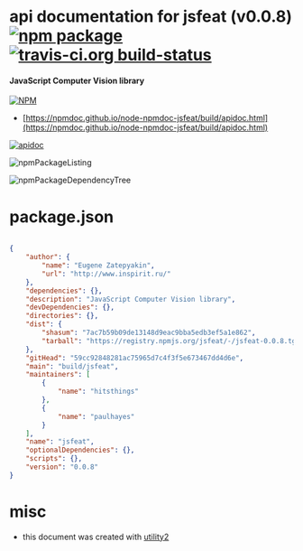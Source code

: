 # api documentation for  jsfeat (v0.0.8)  [![npm package](https://img.shields.io/npm/v/npmdoc-jsfeat.svg?style=flat-square)](https://www.npmjs.org/package/npmdoc-jsfeat) [![travis-ci.org build-status](https://api.travis-ci.org/npmdoc/node-npmdoc-jsfeat.svg)](https://travis-ci.org/npmdoc/node-npmdoc-jsfeat)
#### JavaScript Computer Vision library

[![NPM](https://nodei.co/npm/jsfeat.png?downloads=true&downloadRank=true&stars=true)](https://www.npmjs.com/package/jsfeat)

- [https://npmdoc.github.io/node-npmdoc-jsfeat/build/apidoc.html](https://npmdoc.github.io/node-npmdoc-jsfeat/build/apidoc.html)

[![apidoc](https://npmdoc.github.io/node-npmdoc-jsfeat/build/screenCapture.buildCi.browser.%252Ftmp%252Fbuild%252Fapidoc.html.png)](https://npmdoc.github.io/node-npmdoc-jsfeat/build/apidoc.html)

![npmPackageListing](https://npmdoc.github.io/node-npmdoc-jsfeat/build/screenCapture.npmPackageListing.svg)

![npmPackageDependencyTree](https://npmdoc.github.io/node-npmdoc-jsfeat/build/screenCapture.npmPackageDependencyTree.svg)



# package.json

```json

{
    "author": {
        "name": "Eugene Zatepyakin",
        "url": "http://www.inspirit.ru/"
    },
    "dependencies": {},
    "description": "JavaScript Computer Vision library",
    "devDependencies": {},
    "directories": {},
    "dist": {
        "shasum": "7ac7b59b09de13148d9eac9bba5edb3ef5a1e862",
        "tarball": "https://registry.npmjs.org/jsfeat/-/jsfeat-0.0.8.tgz"
    },
    "gitHead": "59cc92848281ac75965d7c4f3f5e673467dd4d6e",
    "main": "build/jsfeat",
    "maintainers": [
        {
            "name": "hitsthings"
        },
        {
            "name": "paulhayes"
        }
    ],
    "name": "jsfeat",
    "optionalDependencies": {},
    "scripts": {},
    "version": "0.0.8"
}
```



# misc
- this document was created with [utility2](https://github.com/kaizhu256/node-utility2)
